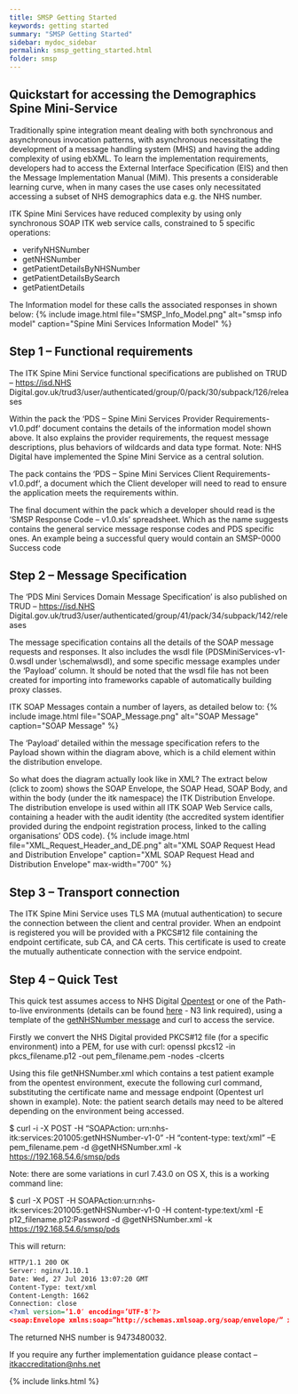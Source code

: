 ```yaml
---
title: SMSP Getting Started
keywords: getting started
summary: "SMSP Getting Started"
sidebar: mydoc_sidebar
permalink: smsp_getting_started.html
folder: smsp
---
```


## Quickstart for accessing the Demographics Spine Mini-Service

Traditionally spine integration meant dealing with both synchronous and asynchronous invocation patterns, with asynchronous necessitating the development of a message handling system (MHS) and having the adding complexity of using ebXML. To learn the implementation requirements, developers had to access the External Interface Specification (EIS) and then the Message Implementation Manual (MiM). This presents a considerable learning curve, when in many cases the use cases only necessitated accessing a subset of NHS demographics data e.g. the NHS number.

ITK Spine Mini Services have reduced complexity by using only synchronous SOAP ITK web service calls, constrained to 5 specific operations:

* verifyNHSNumber
* getNHSNumber
* getPatientDetailsByNHSNumber
* getPatientDetailsBySearch
* getPatientDetails

The Information model for these calls the associated responses in shown below:
{% include image.html file="SMSP_Info_Model.png" alt="smsp info model" caption="Spine Mini Services Information Model" %}

## Step 1 – Functional requirements

The ITK Spine Mini Service functional specifications are published on TRUD – https://isd.NHS Digital.gov.uk/trud3/user/authenticated/group/0/pack/30/subpack/126/releases

Within the pack the ‘PDS – Spine Mini Services Provider Requirements-v1.0.pdf‘ document contains the details of the information model shown above. It also explains the provider requirements, the request message descriptions, plus behaviors of wildcards and data type format. Note: NHS Digital have implemented the Spine Mini Service as a central solution.

The pack contains the ‘PDS – Spine Mini Services Client Requirements-v1.0.pdf‘, a document which the Client developer will need to read to ensure the application meets the requirements within.

The final document within the pack which a developer should read is the ‘SMSP Response Code – v1.0.xls’ spreadsheet. Which as the name suggests contains the general service message response codes and PDS specific ones. An example being a successful query would contain an SMSP-0000 Success code
<value codeSystem=”2.16.840.1.113883.2.1.3.2.4.17.285″ code=”SMSP-0000″/>
 
## Step 2 – Message Specification

The ‘PDS Mini Services Domain Message Specification’ is also published on TRUD – https://isd.NHS Digital.gov.uk/trud3/user/authenticated/group/41/pack/34/subpack/142/releases

The message specification contains all the details of the SOAP message requests and responses. It also includes the wsdl file (PDSMiniServices-v1-0.wsdl under \schema\wsdl), and some specific message examples under the ‘Payload’ column. It should be noted that the wsdl file has not been created for importing into frameworks capable of automatically building proxy classes.

ITK SOAP Messages contain a number of layers, as detailed below to:
{% include image.html file="SOAP_Message.png" alt="SOAP Message" caption="SOAP Message" %}

The ‘Payload’ detailed within the message specification refers to the Payload shown within the diagram above, which is a child element within the distribution envelope.

So what does the diagram actually look like in XML? The extract below (click to zoom) shows the SOAP Envelope, the SOAP Head, SOAP Body, and within the body (under the itk namespace) the ITK Distribution Envelope. The distribution envelope is used within all ITK SOAP Web Service calls, containing a header with the audit identity (the accredited system identifier provided during the endpoint registration process, linked to the calling organisations’ ODS code).
{% include image.html file="XML_Request_Header_and_DE.png" alt="XML SOAP Request Head and Distribution Envelope" caption="XML SOAP Request Head and Distribution Envelope" max-width="700" %}


## Step 3  – Transport connection

The ITK Spine Mini Service uses TLS MA (mutual authentication) to secure the connection between the client and central provider. When an endpoint is registered you will be provided with a PKCS#12 file containing the endpoint certificate, sub CA, and CA certs. This certificate is used to create the mutually authenticate connection with the service endpoint.
 
## Step 4 – Quick Test

This quick test assumes access to NHS Digital [Opentest](http://systems.hscic.gov.uk/ddc/oats/opentestinfo.pdf) or one of the Path-to-live environments (details can be found [here](http://www.assurancesupport.digital.nhs.uk/downloads) - N3 link required), using a template of the [getNHSNumber message](smsp_getNHSNumber.html) and curl to access the service.

Firstly we convert the NHS Digital provided PKCS#12 file (for a specific environment) into a PEM, for use with curl:
openssl pkcs12 -in pkcs_filename.p12 -out pem_filename.pem -nodes -clcerts

Using this file getNHSNumber.xml which contains a test patient example from the opentest  environment, execute the following curl command, substituting the certificate name and message endpoint (Opentest url shown in example). Note: the patient search details may need to be altered depending on the environment being accessed.

$ curl -i -X POST -H “SOAPAction: urn:nhs-itk:services:201005:getNHSNumber-v1-0” -H “content-type: text/xml” –E pem_filename.pem -d @getNHSNumber.xml -k https://192.168.54.6/smsp/pds

Note: there are some variations in curl 7.43.0 on OS X, this is a working command line:

$ curl -X POST -H SOAPAction:urn:nhs-itk:services:201005:getNHSNumber-v1-0 -H content-type:text/xml -E p12_filename.p12:Password -d @getNHSNumber.xml -k https://192.168.54.6/smsp/pds

This will return:

```xml
HTTP/1.1 200 OK
Server: nginx/1.10.1
Date: Wed, 27 Jul 2016 13:07:20 GMT
Content-Type: text/xml
Content-Length: 1662
Connection: close
<?xml version=’1.0′ encoding=’UTF-8′?>
<soap:Envelope xmlns:soap=”http://schemas.xmlsoap.org/soap/envelope/” xmlns:wsa=”http://www.w3.org/2005/08/addressing” xmlns:wsu=”http://docs.oasis-open.org/wss/2004/01/oasis-200401-wss-wssecurity-utility-1.0.xsd” xmlns:wsse=”http://docs.oasis-open.org/wss/2004/01/oasis-200401-wss-wssecurity-secext-1.0.xsd” xmlns:xsi=”http://www.w3.org/2001/XMLSchema-instance” xmlns:itk=”urn:nhs-itk:ns:201005″ xmlns:hl7=”urn:hl7-org:v3″><soap:Header><wsa:MessageID>0D355CFC-53FB-11E6-9B40-6C3BE5A63FA4</wsa:MessageID><wsa:Action>urn:nhs-itk:services:201005:getNHSNumber-v1-0Response</wsa:Action></soap:Header><soap:Body><itk:DistributionEnvelope><itk:header service=”urn:nhs-itk:services:201005:getNHSNumber-v1-0Response” trackingid=”0D355F90-53FB-11E6-9B40-6C3BE5A63FA4″><itk:manifest count=”1″><itk:manifestitem id=”uuid_0D26BF4E-53FB-11E6-9B40-6C3BE5A63FA4″ mimetype=”text/xml” profileid=”urn:nhs-en:profile:getNHSNumberResponse-v1-0″ base64=”false” compressed=”false” encrypted=”false”/></itk:manifest></itk:header><itk:payloads count=”1″><itk:payload id=”uuid_0D26BF4E-53FB-11E6-9B40-6C3BE5A63FA4″><getNHSNumberResponse-v1-0 xmlns=”urn:hl7-org:v3″ moodCode=”EVN” classCode=”OBS”><id root=”0D26BF4E-53FB-11E6-9B40-6C3BE5A63FA4″/><code codeSystem=”2.16.840.1.113883.2.1.3.2.4.17.284″ code=”getNHSNumberResponse-v1-0″/><value codeSystem=”2.16.840.1.113883.2.1.3.2.4.17.285″ code=”SMSP-0000″/><subject typeCode=”SBJ”><patient classCode=”PAT”><id root=”2.16.840.1.113883.2.1.4.1″ extension=”9473480032“/></patient></subject></getNHSNumberResponse-v1-0></itk:payload></itk:payloads></itk:DistributionEnvelope></soap:Body></soap:Envelope>
````

The returned NHS number is 9473480032.

If you require any further implementation guidance please contact – [itkaccreditation@nhs.net](mailto:itkaccreditation@nhs.net)

{% include links.html %}
